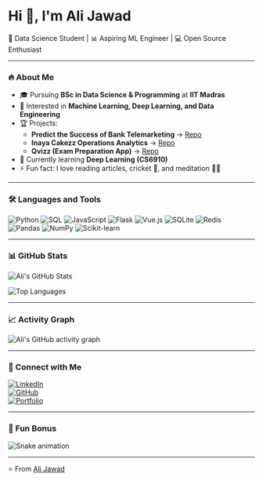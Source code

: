 # Hi 👋, I'm Ali Jawad  
🚀 Data Science Student | 📊 Aspiring ML Engineer | 💻 Open Source Enthusiast  

---

### 🔥 About Me
- 🎓 Pursuing **BSc in Data Science & Programming** at **IIT Madras**
- 📌 Interested in **Machine Learning, Deep Learning, and Data Engineering**
- 🏆 Projects:  
  - **Predict the Success of Bank Telemarketing** → [Repo](#)  
  - **Inaya Cakezz Operations Analytics** → [Repo](#)  
  - **Qvizz (Exam Preparation App)** → [Repo](#)
- 🌱 Currently learning **Deep Learning (CS6910)**  
- ⚡ Fun fact: I love reading articles, cricket 🏏, and meditation 🧘‍♂️  

---

### 🛠️ Languages and Tools
![Python](https://img.shields.io/badge/Python-3776AB?logo=python&logoColor=white)
![SQL](https://img.shields.io/badge/SQL-4479A1?logo=mysql&logoColor=white)
![JavaScript](https://img.shields.io/badge/JavaScript-F7DF1E?logo=javascript&logoColor=black)
![Flask](https://img.shields.io/badge/Flask-000000?logo=flask&logoColor=white)
![Vue.js](https://img.shields.io/badge/Vue.js-42b883?logo=vue.js&logoColor=white)
![SQLite](https://img.shields.io/badge/SQLite-003B57?logo=sqlite&logoColor=white)
![Redis](https://img.shields.io/badge/Redis-D9281A?logo=redis&logoColor=white)
![Pandas](https://img.shields.io/badge/Pandas-150458?logo=pandas&logoColor=white)
![NumPy](https://img.shields.io/badge/NumPy-013243?logo=numpy&logoColor=white)
![Scikit-learn](https://img.shields.io/badge/Scikit--learn-F7931E?logo=scikitlearn&logoColor=white)

---

### 📊 GitHub Stats
![Ali's GitHub Stats](https://github-readme-stats.vercel.app/api?username=22f3001825&show_icons=true&theme=radical)

![Top Languages](https://github-readme-stats.vercel.app/api/top-langs/?username=22f3001825&layout=compact&theme=radical)

---

### 📈 Activity Graph
![Ali's GitHub activity graph](https://github-readme-activity-graph.vercel.app/graph?username=22f3001825&theme=github)

---

### 🔗 Connect with Me
[![LinkedIn](https://img.shields.io/badge/LinkedIn-blue?logo=linkedin&logoColor=white)](https://linkedin.com/in/ali-jawad-9774ab339)  
[![GitHub](https://img.shields.io/badge/GitHub-black?logo=github&logoColor=white)](https://github.com/22f3001825)  
[![Portfolio](https://img.shields.io/badge/Portfolio-red?logo=firefox&logoColor=white)](#)

---

### 🐍 Fun Bonus
![Snake animation](https://github.com/22f3001825/22f3001825/blob/output/github-contribution-grid-snake.svg)

---

⭐️ From [Ali Jawad](https://github.com/22f3001825)
